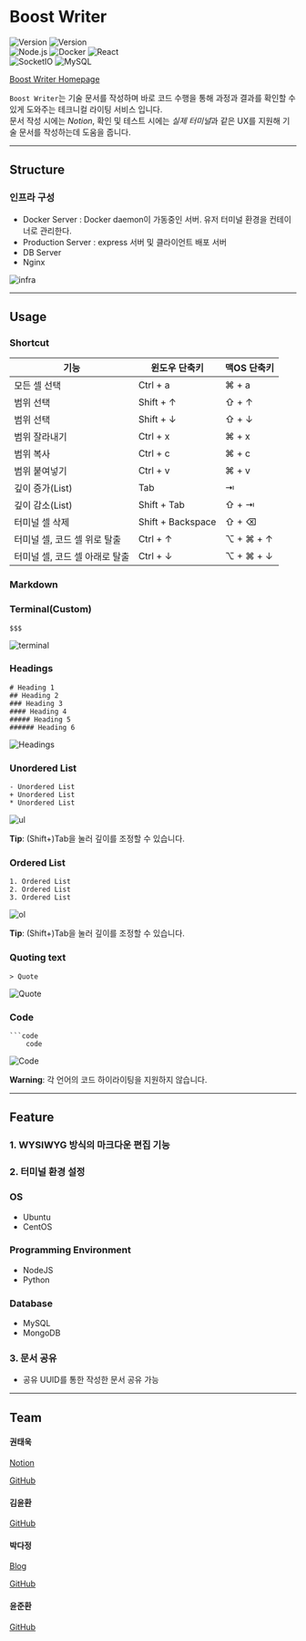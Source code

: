 # Boost Writer

<p>
  <img alt="Version" src="https://img.shields.io/badge/version-0.5.0-red.svg?cacheSeconds=2592000" />
  <img alt="Version" src="https://img.shields.io/node/v/react" />
  <img src="https://user-images.githubusercontent.com/7288322/32581402-b7e79c80-c54e-11e7-8650-ba6a944ada4b.png" alt="" style="max-width:100%;">
  <br>
  <img alt="Node.js" src="https://img.shields.io/badge/Node.js-black?logo=Node.js&logoColor=green" />
  <img alt="Docker" src="https://img.shields.io/badge/Docker-black?logo=Docker&logoColor=1488C6" />
  <img alt="React" src="https://img.shields.io/badge/React.js-black?logo=React&logoColor=61DAFB" />
  <br>
  <img alt="SocketIO" src="https://img.shields.io/badge/Socket.io-black?logo=socket.io" />
  <img alt="MySQL" src="https://img.shields.io/badge/Mysql-black?logo=mysql" />
  
</p>

[Boost Writer Homepage](https://boostwriter.stenrine.com)

`Boost Writer`는 기술 문서를 작성하며 바로 코드 수행을 통해 과정과 결과를 확인할 수 있게 도와주는 테크니컬 라이팅 서비스 입니다.  
문서 작성 시에는 *Notion*, 확인 및 테스트 시에는 *실제 터미널*과 같은 UX를 지원해 기술 문서를 작성하는데 도움을 줍니다.

---

## Structure

### 인프라 구성

- Docker Server : Docker daemon이 가동중인 서버. 유저 터미널 환경을 컨테이너로 관리한다.
- Production Server : express 서버 및 클라이언트 배포 서버
- DB Server
- Nginx

![infra](https://user-images.githubusercontent.com/26639508/71149453-f2e58b80-2271-11ea-8c84-5437226f4cd0.jpg)


---

## Usage

### **Shortcut**

|기능|윈도우 단축키|맥OS 단축키
|-|-|-|
| 모든 셀 선택 | Ctrl + a | ⌘ + a
| 범위 선택 | Shift + ↑ | ⇧ + ↑
| 범위 선택 | Shift + ↓ | ⇧ + ↓
| 범위 잘라내기 | Ctrl + x | ⌘ + x
| 범위 복사 | Ctrl + c | ⌘ + c
| 범위 붙여넣기 | Ctrl + v | ⌘ + v
| 깊이 증가(List) | Tab | ⇥
| 깊이 감소(List) | Shift + Tab | ⇧ + ⇥
| 터미널 셀 삭제 | Shift + Backspace | ⇧ + ⌫
| 터미널 셀, 코드 셀 위로 탈출 | Ctrl + ↑ | ⌥ + ⌘ + ↑
| 터미널 셀, 코드 셀 아래로 탈출 | Ctrl + ↓ | ⌥ + ⌘ + ↓

### **Markdown**

### Terminal(Custom)

```
$$$
```

![terminal](https://user-images.githubusercontent.com/26639508/71147099-0a6d4600-226b-11ea-93a3-86c1fdecc73f.gif)


### Headings

```
# Heading 1
## Heading 2
### Heading 3
#### Heading 4
##### Heading 5
###### Heading 6
```

![Headings](https://user-images.githubusercontent.com/26639508/71147100-0a6d4600-226b-11ea-89b2-77fb66a861df.gif)

### Unordered List

```
- Unordered List
+ Unordered List
* Unordered List
```

![ul](https://user-images.githubusercontent.com/26639508/71147107-0f31fa00-226b-11ea-90e3-8cc31c09bade.gif)

**Tip**: (Shift+)Tab을 눌러 깊이를 조정할 수 있습니다.

### Ordered List

```
1. Ordered List
2. Ordered List
3. Ordered List
```

![ol](https://user-images.githubusercontent.com/26639508/71147105-0f31fa00-226b-11ea-897e-5cb2038113fb.gif)

**Tip**: (Shift+)Tab을 눌러 깊이를 조정할 수 있습니다.

### Quoting text

```
> Quote
```

![Quote](https://user-images.githubusercontent.com/26639508/71147110-10632700-226b-11ea-834d-9c6d164fe878.gif)

### Code

````
```code
    code
````

![Code](https://user-images.githubusercontent.com/26639508/71147109-0fca9080-226b-11ea-9e5a-c5b1f8efca1e.gif)

**Warning**: 각 언어의 코드 하이라이팅을 지원하지 않습니다.

---

## Feature

### **1. WYSIWYG 방식의 마크다운 편집 기능**

### **2. 터미널 환경 설정**

  ### OS

  - Ubuntu
  - CentOS

  ### Programming Environment

  - NodeJS
  - Python

  ### Database

  - MySQL
  - MongoDB

### **3. 문서 공유**
  - 공유 UUID를 통한 작성한 문서 공유 가능

---

## Team

#### 권태욱

[Notion](https://www.notion.so/imurukevol/538cebd586e04ce5ab1c3ee1e5bda02f)

[GitHub](https://github.com/ImuruKevol)

#### 김윤환

[GitHub](https://github.com/DrizzlingCattus)

#### 박다정

[Blog](https://dimss.tistory.com/)

[GitHub](https://github.com/dimsssss)

#### 윤준환

[GitHub](https://github.com/RBJH)
